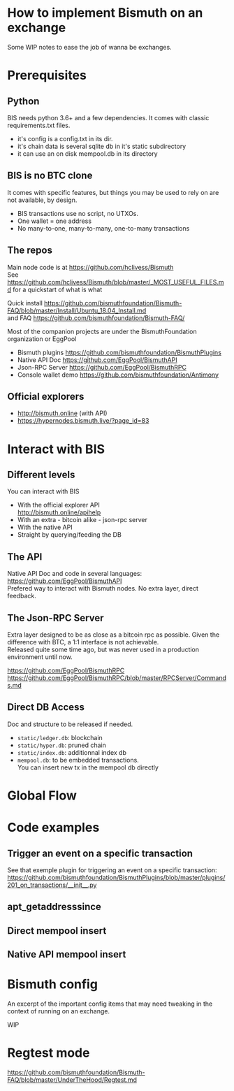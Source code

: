 # How to implement Bismuth on an exchange

Some WIP notes to ease the job of wanna be exchanges.

# Prerequisites

## Python

BIS needs python 3.6+ and a few dependencies. It comes with classic requirements.txt files.
- it's config is a config.txt in its dir.
- it's chain data is several sqlite db in it's static subdirectory
- it can use an on disk mempool.db in its directory

## BIS is no BTC clone

It comes with specific features, but things you may be used to rely on are not available, by design.

- BIS transactions use no script, no UTXOs.  
- One wallet = one address
- No many-to-one, many-to-many, one-to-many transactions

## The repos

Main node code is at https://github.com/hclivess/Bismuth  
See https://github.com/hclivess/Bismuth/blob/master/_MOST_USEFUL_FILES.md  for a quickstart of what is what  

Quick install https://github.com/bismuthfoundation/Bismuth-FAQ/blob/master/Install/Ubuntu_18.04_Install.md  
and FAQ https://github.com/bismuthfoundation/Bismuth-FAQ/

Most of the companion projects are under the BismuthFoundation organization or EggPool

- Bismuth plugins https://github.com/bismuthfoundation/BismuthPlugins  
- Native API Doc https://github.com/EggPool/BismuthAPI
- Json-RPC Server https://github.com/EggPool/BismuthRPC
- Console wallet demo https://github.com/bismuthfoundation/Antimony

## Official explorers

- http://bismuth.online (with API)
- https://hypernodes.bismuth.live/?page_id=83

# Interact with BIS

## Different levels

You can interact with BIS

- With the official explorer API  
  http://bismuth.online/apihelp
- With an extra - bitcoin alike - json-rpc server
- With the native API
- Straight by querying/feeding the DB

## The API

Native API Doc and code in several languages: https://github.com/EggPool/BismuthAPI  
Prefered way to interact with Bismuth nodes. No extra layer, direct feedback.

## The Json-RPC Server

Extra layer designed to be as close as a bitcoin rpc as possible. Given the difference with BTC, a 1:1 interface is not achievable.  
Released quite some time ago, but was never used in a production environment until now.

https://github.com/EggPool/BismuthRPC  
https://github.com/EggPool/BismuthRPC/blob/master/RPCServer/Commands.md

## Direct DB Access

Doc and structure to be released if needed.

- `static/ledger.db`: blockchain
- `static/hyper.db`: pruned chain
- `static/index.db`: additionnal index db
- `mempool.db`: to be embedded transactions.  
  You can insert new tx in the mempool db directly

# Global Flow

# Code examples

## Trigger an event on a specific transaction

See that exemple plugin for triggering an event on a specific transaction:
https://github.com/bismuthfoundation/BismuthPlugins/blob/master/plugins/201_on_transactions/__init__.py

## apt_getaddresssince

## Direct mempool insert

## Native API mempool insert

# Bismuth config

An excerpt of the important config items that may need tweaking in the context of running on an exchange.

WIP

# Regtest mode

https://github.com/bismuthfoundation/Bismuth-FAQ/blob/master/UnderTheHood/Regtest.md



